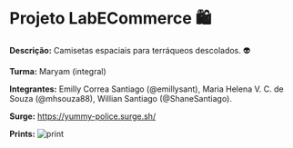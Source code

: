 # Projeto LabECommerce 🛍️

**Descrição:** Camisetas espaciais para terráqueos descolados. 👽

**Turma:** Maryam (integral)

**Integrantes:** Emilly Correa Santiago (@emillysant), Maria Helena V. C. de Souza (@mhsouza88), Willian Santiago (@ShaneSantiago).

**Surge:** https://yummy-police.surge.sh/

**Prints:**
![print](https://user-images.githubusercontent.com/88038506/134072574-a7129973-9d19-4850-a3fe-573396d4fd01.png)




